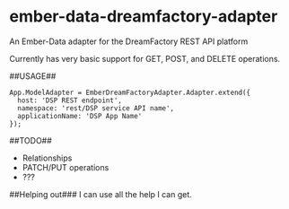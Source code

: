 ember-data-dreamfactory-adapter
===============================

An Ember-Data adapter for the DreamFactory REST API platform

Currently has very basic support for GET, POST, and DELETE operations. 

##USAGE##
```
App.ModelAdapter = EmberDreamFactoryAdapter.Adapter.extend({
  host: 'DSP REST endpoint',
  namespace: 'rest/DSP service API name',
  applicationName: 'DSP App Name'
});
```

##TODO##
- Relationships
- PATCH/PUT operations
- ???

##Helping out###
I can use all the help I can get.
